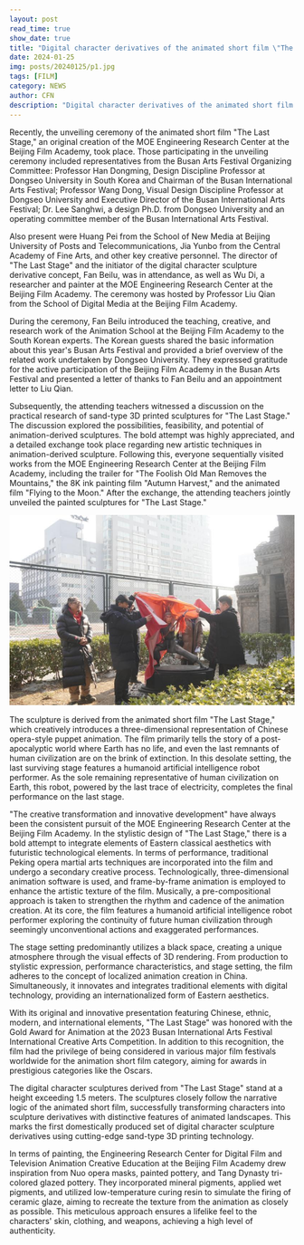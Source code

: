 ```yaml
---
layout: post
read_time: true
show_date: true
title: "Digital character derivatives of the animated short film \"The Last Stage\" unveiled"
date: 2024-01-25
img: posts/20240125/p1.jpg
tags: [FILM]
category: NEWS
author: CFN
description: "Digital character derivatives of the animated short film \"The Last Stage\" unveiled"
---
```

Recently, the unveiling ceremony of the animated short film "The Last Stage," an original creation of the MOE Engineering Research Center at the Beijing Film Academy, took place. Those participating in the unveiling ceremony included representatives from the Busan Arts Festival Organizing Committee: Professor Han Dongming, Design Discipline Professor at Dongseo University in South Korea and Chairman of the Busan International Arts Festival; Professor Wang Dong, Visual Design Discipline Professor at Dongseo University and Executive Director of the Busan International Arts Festival; Dr. Lee Sanghwi, a design Ph.D. from Dongseo University and an operating committee member of the Busan International Arts Festival.

Also present were Huang Pei from the School of New Media at Beijing University of Posts and Telecommunications, Jia Yunbo from the Central Academy of Fine Arts, and other key creative personnel. The director of "The Last Stage" and the initiator of the digital character sculpture derivative concept, Fan Beilu, was in attendance, as well as Wu Di, a researcher and painter at the MOE Engineering Research Center at the Beijing Film Academy. The ceremony was hosted by Professor Liu Qian from the School of Digital Media at the Beijing Film Academy.

During the ceremony, Fan Beilu introduced the teaching, creative, and research work of the Animation School at the Beijing Film Academy to the South Korean experts. The Korean guests shared the basic information about this year's Busan Arts Festival and provided a brief overview of the related work undertaken by Dongseo University. They expressed gratitude for the active participation of the Beijing Film Academy in the Busan Arts Festival and presented a letter of thanks to Fan Beilu and an appointment letter to Liu Qian.

Subsequently, the attending teachers witnessed a discussion on the practical research of sand-type 3D printed sculptures for "The Last Stage." The discussion explored the possibilities, feasibility, and potential of animation-derived sculptures. The bold attempt was highly appreciated, and a detailed exchange took place regarding new artistic techniques in animation-derived sculpture. Following this, everyone sequentially visited works from the MOE Engineering Research Center at the Beijing Film Academy, including the trailer for "The Foolish Old Man Removes the Mountains," the 8K ink painting film "Autumn Harvest," and the animated film "Flying to the Moon." After the exchange, the attending teachers jointly unveiled the painted sculptures for "The Last Stage."

![image](./assets/img/posts/20240125/p1.jpg)

The sculpture is derived from the animated short film "The Last Stage," which creatively introduces a three-dimensional representation of Chinese opera-style puppet animation. The film primarily tells the story of a post-apocalyptic world where Earth has no life, and even the last remnants of human civilization are on the brink of extinction. In this desolate setting, the last surviving stage features a humanoid artificial intelligence robot performer. As the sole remaining representative of human civilization on Earth, this robot, powered by the last trace of electricity, completes the final performance on the last stage.

"The creative transformation and innovative development" have always been the consistent pursuit of the MOE Engineering Research Center at the Beijing Film Academy. In the stylistic design of "The Last Stage," there is a bold attempt to integrate elements of Eastern classical aesthetics with futuristic technological elements. In terms of performance, traditional Peking opera martial arts techniques are incorporated into the film and undergo a secondary creative process. Technologically, three-dimensional animation software is used, and frame-by-frame animation is employed to enhance the artistic texture of the film. Musically, a pre-compositional approach is taken to strengthen the rhythm and cadence of the animation creation. At its core, the film features a humanoid artificial intelligence robot performer exploring the continuity of future human civilization through seemingly unconventional actions and exaggerated performances.

The stage setting predominantly utilizes a black space, creating a unique atmosphere through the visual effects of 3D rendering. From production to stylistic expression, performance characteristics, and stage setting, the film adheres to the concept of localized animation creation in China. Simultaneously, it innovates and integrates traditional elements with digital technology, providing an internationalized form of Eastern aesthetics.

With its original and innovative presentation featuring Chinese, ethnic, modern, and international elements, "The Last Stage" was honored with the Gold Award for Animation at the 2023 Busan International Arts Festival International Creative Arts Competition. In addition to this recognition, the film had the privilege of being considered in various major film festivals worldwide for the animation short film category, aiming for awards in prestigious categories like the Oscars.

The digital character sculptures derived from "The Last Stage" stand at a height exceeding 1.5 meters. The sculptures closely follow the narrative logic of the animated short film, successfully transforming characters into sculpture derivatives with distinctive features of animated landscapes. This marks the first domestically produced set of digital character sculpture derivatives using cutting-edge sand-type 3D printing technology.

In terms of painting, the Engineering Research Center for Digital Film and Television Animation Creative Education at the Beijing Film Academy drew inspiration from Nuo opera masks, painted pottery, and Tang Dynasty tri-colored glazed pottery. They incorporated mineral pigments, applied wet pigments, and utilized low-temperature curing resin to simulate the firing of ceramic glaze, aiming to recreate the texture from the animation as closely as possible. This meticulous approach ensures a lifelike feel to the characters' skin, clothing, and weapons, achieving a high level of authenticity.